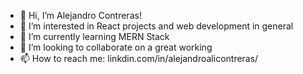 - 👋 Hi, I’m Alejandro Contreras!
- 👀 I’m interested in React projects and web development in general
- 🌱 I’m currently learning MERN Stack
- 💞️ I’m looking to collaborate on a great working 
- 📫 How to reach me: 
linkdin.com/in/alejandroalicontreras/
<!---
alejandroacd/alejandroacd is a ✨ special ✨ repository because its `README.md` (this file) appears on your GitHub profile.
You can click the Preview link to take a look at your changes.
--->
